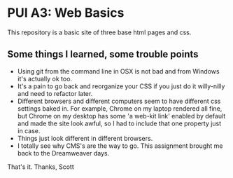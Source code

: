 PUI A3: Web Basics
========

This repository is a basic site of three base html pages and css.

## Some things I learned, some trouble points

* Using git from the command line in OSX is not bad and from Windows it's actually ok too.
* It's a pain to go back and reorganize your CSS if you just do it willy-nilly and need to refactor later.
* Different browsers and different computers seem to have different css settings baked in. For example, Chrome on my laptop rendered all fine, but Chrome on my desktop has some 'a web-kit link' enabled by default and made the site look awful, so I had to include that one property just in case.
* Things just look different in different browsers.
* I totally see why CMS's are the way to go. This assignment brought me back to the Dreamweaver days.

That's it. Thanks, Scott